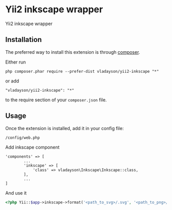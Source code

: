 Yii2 inkscape wrapper
=====================
Yii2 inkscape wrapper

Installation
------------

The preferred way to install this extension is through [composer](http://getcomposer.org/download/).

Either run

```
php composer.phar require --prefer-dist vladayson/yii2-inkscape "*"
```

or add

```
"vladayson/yii2-inkscape": "*"
```

to the require section of your `composer.json` file.


Usage
-----

Once the extension is installed, add it in your config file:

```
/config/web.php
```

Add inkscape component
```
'components' => [
        ...
        'inkscape' => [
            'class' => vladayson\Inkscape\Inkscape::class,
        ],
        ...
]
```

And use it

```php
<?php Yii::$app->inkscape->format('<path_to_svg>/.svg', '<path_to_png>/.png', 'png') ?>```